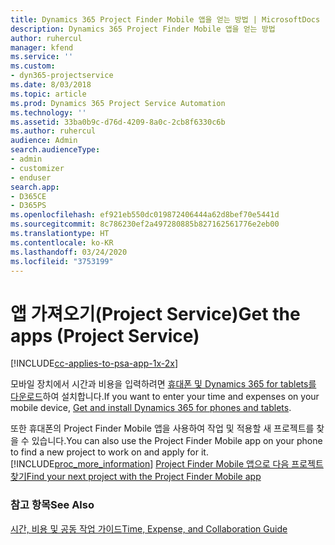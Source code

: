 ```yaml
---
title: Dynamics 365 Project Finder Mobile 앱을 얻는 방법 | MicrosoftDocs
description: Dynamics 365 Project Finder Mobile 앱을 얻는 방법
author: ruhercul
manager: kfend
ms.service: ''
ms.custom:
- dyn365-projectservice
ms.date: 8/03/2018
ms.topic: article
ms.prod: Dynamics 365 Project Service Automation
ms.technology: ''
ms.assetid: 33ba0b9c-d76d-4209-8a0c-2cb8f6330c6b
ms.author: ruhercul
audience: Admin
search.audienceType:
- admin
- customizer
- enduser
search.app:
- D365CE
- D365PS
ms.openlocfilehash: ef921eb550dc019872406444a62d8bef70e5441d
ms.sourcegitcommit: 8c786230ef2a497280885b827162561776e2eb00
ms.translationtype: HT
ms.contentlocale: ko-KR
ms.lasthandoff: 03/24/2020
ms.locfileid: "3753199"
---
```

# <a name="get-the-apps-project-service"></a><span data-ttu-id="b425a-103">앱 가져오기(Project Service)</span><span class="sxs-lookup"><span data-stu-id="b425a-103">Get the apps (Project Service)</span></span>

[!INCLUDE[cc-applies-to-psa-app-1x-2x](../includes/cc-applies-to-psa-app-1x-2x.md)]

<span data-ttu-id="b425a-104">모바일 장치에서 시간과 비용을 입력하려면 [휴대폰 및 Dynamics 365 for tablets를 다운로드](../mobile-app/dynamics-365-phones-tablets-users-guide.md)하여 설치합니다.</span><span class="sxs-lookup"><span data-stu-id="b425a-104">If you want to enter your time and expenses on your mobile device, [Get and install Dynamics 365 for phones and tablets](../mobile-app/dynamics-365-phones-tablets-users-guide.md).</span></span>  
  
 <span data-ttu-id="b425a-105">또한 휴대폰의 Project Finder Mobile 앱을 사용하여 작업 및 적용할 새 프로젝트를 찾을 수 있습니다.</span><span class="sxs-lookup"><span data-stu-id="b425a-105">You can also use the Project Finder Mobile app on your phone to find a new project to work on and apply for it.</span></span> [!INCLUDE[proc_more_information](../includes/proc-more-information.md)] <span data-ttu-id="b425a-106">[Project Finder Mobile 앱으로 다음 프로젝트 찾기](../project-service/find-next-project-finder-mobile-app.md)</span><span class="sxs-lookup"><span data-stu-id="b425a-106">[Find your next project with the Project Finder Mobile app](../project-service/find-next-project-finder-mobile-app.md)</span></span> 
  
### <a name="see-also"></a><span data-ttu-id="b425a-107">참고 항목</span><span class="sxs-lookup"><span data-stu-id="b425a-107">See Also</span></span>  
 [<span data-ttu-id="b425a-108">시간, 비용 및 공동 작업 가이드</span><span class="sxs-lookup"><span data-stu-id="b425a-108">Time, Expense, and Collaboration Guide</span></span>](../project-service/time-expense-collaboration-guide.md)
